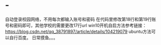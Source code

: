 # -
自动登录校园网络，不用每次都输入账号和密码
在代码里修改第18行和第19行账号和密码即可，其他学校的需要更改17行url
win10开机自启方法参考链接：https://blog.csdn.net/qq_38791897/article/details/104219079
ubuntu方法可以自行百度。
日常摸鱼。。。
